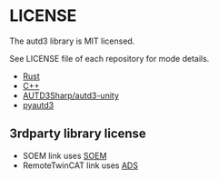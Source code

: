 # LICENSE

The autd3 library is MIT licensed.

See LICENSE file of each repository for mode details.

- [Rust](https://github.com/shinolab/autd3-rs)
- [C++](https://github.com/shinolab/autd3-cpp)
- [AUTD3Sharp/autd3-unity](https://github.com/shinolab/AUTD3Sharp)
- [pyautd3](https://github.com/shinolab/pyautd3)

## 3rdparty library license

- SOEM link uses [SOEM](https://github.com/OpenEtherCATsociety/SOEM)
- RemoteTwinCAT link uses [ADS](https://github.com/Beckhoff/ADS)
